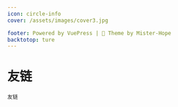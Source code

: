 ```yaml
---
icon: circle-info
cover: /assets/images/cover3.jpg

footer: Powered by VuePress | 🌈 Theme by Mister-Hope
backtotop: ture
---
```

# 友链

`友链`
